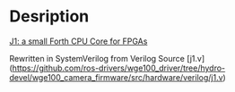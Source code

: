 # Desription
[J1: a small Forth CPU Core for FPGAs](http://excamera.com/sphinx/fpga-j1.html)

Rewritten in SystemVerilog from Verilog Source [j1.v]
(https://github.com/ros-drivers/wge100_driver/tree/hydro-devel/wge100_camera_firmware/src/hardware/verilog/j1.v)
